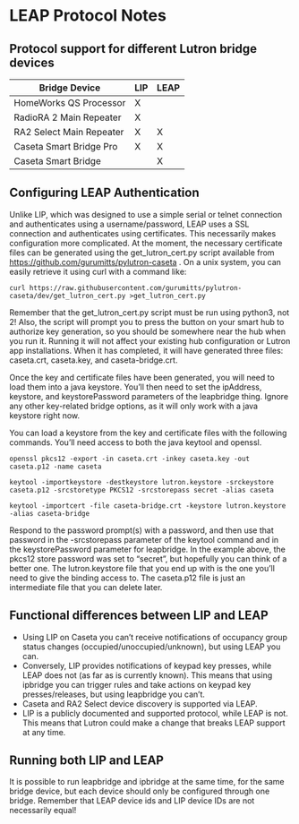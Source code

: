 # LEAP Protocol Notes

## Protocol support for different Lutron bridge devices

|Bridge Device           | LIP | LEAP |
|------------------------|-----|------|
|HomeWorks QS Processor  |  X  |      |
|RadioRA 2 Main Repeater |  X  |      |
|RA2 Select Main Repeater|  X  |  X   |
|Caseta Smart Bridge Pro |  X  |  X   |
|Caseta Smart Bridge     |     |  X   |

## Configuring LEAP Authentication

Unlike LIP, which was designed to use a simple serial or telnet connection and authenticates using a username/password, LEAP uses a SSL connection and authenticates using certificates.
This necessarily makes configuration more complicated.
At the moment, the necessary certificate files can be generated using the get_lutron_cert.py script available from https://github.com/gurumitts/pylutron-caseta .
On a unix system, you can easily retrieve it using curl with a command like:

```
curl https://raw.githubusercontent.com/gurumitts/pylutron-caseta/dev/get_lutron_cert.py >get_lutron_cert.py
```

Remember that the get_lutron_cert.py script must be run using python3, not 2!
Also, the script will prompt you to press the button on your smart hub to authorize key generation, so you should be somewhere near the hub when you run it.
Running it will not affect your existing hub configuration or Lutron app installations.
When it has completed, it will have generated three files: caseta.crt, caseta.key, and caseta-bridge.crt.

Once the key and certificate files have been generated, you will need to load them into a java keystore.
You’ll then need to set the ipAddress, keystore, and keystorePassword parameters of the leapbridge thing.
Ignore any other key-related bridge options, as it will only work with a java keystore right now.

You can load a keystore from the key and certificate files with the following commands.
You’ll need access to both the java keytool and openssl.

```
openssl pkcs12 -export -in caseta.crt -inkey caseta.key -out caseta.p12 -name caseta

keytool -importkeystore -destkeystore lutron.keystore -srckeystore caseta.p12 -srcstoretype PKCS12 -srcstorepass secret -alias caseta

keytool -importcert -file caseta-bridge.crt -keystore lutron.keystore -alias caseta-bridge
```

Respond to the password prompt(s) with a password, and then use that password in the -srcstorepass parameter of the keytool command and in the keystorePassword parameter for leapbridge.
In the example above, the pkcs12 store password was set to “secret”, but hopefully you can think of a better one.
The lutron.keystore file that you end up with is the one you’ll need to give the binding access to.
The caseta.p12 file is just an intermediate file that you can delete later.

## Functional differences between LIP and LEAP

* Using LIP on Caseta you can’t receive notifications of occupancy group status changes (occupied/unoccupied/unknown), but using LEAP you can.
* Conversely, LIP provides notifications of keypad key presses, while LEAP does not (as far as is currently known). This means that using ipbridge you can trigger rules and take actions on keypad key presses/releases, but using leapbridge you can’t.
* Caseta and RA2 Select device discovery is supported via LEAP.
* LIP is a publicly documented and supported protocol, while LEAP is not. This means that Lutron could make a change that breaks LEAP support at any time.

## Running both LIP and LEAP
It is possible to run leapbridge and ipbridge at the same time, for the same bridge device, but each device should only be configured through one bridge.
Remember that LEAP device ids and LIP device IDs are not necessarily equal!
